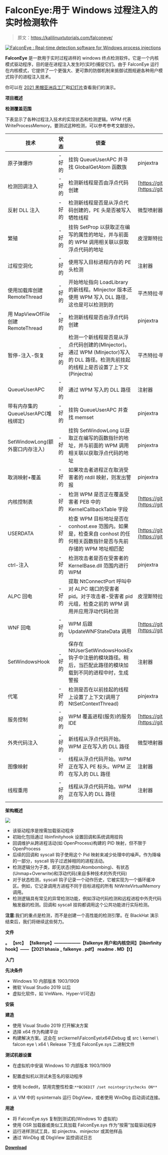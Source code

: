 # FalconEye:用于 Windows 过程注入的实时检测软件

> 原文：<https://kalilinuxtutorials.com/falconeye/>

[![FalconEye : Real-time detection software for Windows process injections](img//f8c8f8231146b95f0c5b86ec8a32a13d.png "FalconEye : Real-time detection software for Windows process injections")](https://1.bp.blogspot.com/-uBm-BxmAnJk/YNl9CyP1WVI/AAAAAAAAJtg/0T9ZRdySTGQNm31_mK5WHTJgtk7qk0JdACLcBGAsYHQ/s728/FalconEye%25281%2529.png)

**FalconEye** 是一款用于实时过程进样的 windows 终点检测软件。它是一个内核模式驱动程序，目的是在进程注入发生时(实时)捕捉它们。由于 FalconEye 运行在内核模式，它提供了一个更强大、更可靠的防御机制来抵御试图规避各种用户模式钩子的进程注入技术。

你可以在 [2021 黑帽亚洲兵工厂](https://www.blackhat.com/asia-21/arsenal/schedule/#falconeye-windows-process-injection-techniques---catch-them-all-22612)和[幻灯片](https://github.com/rajiv2790/FalconEye/blob/main/2021BHASIA_FalconEye.pdf)查看我们的演示。

**项目概述**

**检测覆盖范围**

下表显示了各种过程注入技术的实现状态和检测逻辑。WPM 代表 WriteProcessMemory。要测试这种检测，可以参考参考文献部分。

| 技术 | 状态 | 侦查 | 使用的概念证明 |
| --- | --- | --- | --- |
| 原子弹爆炸 | -好的 | 挂钩 QueueUserAPC 并寻找 GlobalGetAtom 函数族 | pinjextra |
| 检测回调注入 | -好的 | 检测新线程是否由浮点代码创建 | [https://github.com/antonioCoco/Mapping-Injection](https://github.com/antonioCoco/Mapping-Injection) |
| 反射 DLL 注入 | -好的 | 检测新线程是否是从浮点代码创建的，PE 头是否被写入牺牲线程 | 微型喷射器 |
| 繁殖 | -好的 | 挂钩 SetProp 以获取正在编写的属性的地址，并与前面的 WPM 调用相关联以获取浮点代码的地址 | 皮涅斯特拉 |
| 过程空洞化 | -好的 | 使用写入目标进程内存的 PE 头检测 | 注射器 |
| 使用加载库创建 RemoteThread | -好的 | 开始地址指向 LoadLibrary 的新线程。MInjector 版本还使用 WPM 写入 DLL 路径，这也是可以检测到的 | 平杰特拉·明杰特 |
| 用 MapViewOfFile 创建 RemoteThread | -好的 | 检测新线程是否由浮点代码创建 | pinjextra |
| 暂停-注入-恢复 | -好的 | 检测一个新线程是否是从浮点代码创建的(MInjector)。通过 WPM (MInjector)写入的 DLL 路径。检测先前挂起的线程上是否设置了上下文(Pinjectra) | 平杰特拉·明杰特 |
| QueueUserAPC | -好的 | 通过 WPM 写入的 DLL 路径 | 注射器 |
| 带有内存集的 QueueUserAPC(堆栈绑定) | -好的 | 挂钩 QueueUserAPC 并查找 memset | pinjextra |
| SetWindowLong(额外窗口内存注入) | -好的 | 挂钩 SetWindowLong 以获取正在编写的函数指针的地址，并与前面的 WPM 调用相关联以获取浮点代码的地址 | pinjextra |
| 取消映射+覆盖 | -好的 | 如果攻击者进程正在取消受害者的 ntdll 映射，则发出警报 | pinjextra |
| 内核控制表 | -好的 | 检测 WPM 是否正在覆盖受害者 PEB 中的 KernelCallbackTable 字段 | [https://github.com/odzhan/injection/blob/master/kct](https://github.com/odzhan/injection/blob/master/kct) |
| USERDATA | -好的 | 检查 WPM 目标地址是否在 conhost.exe 范围内。如果是，检查来自 conhost 的任何相关函数指针是否与先前存储的 WPM 地址相匹配 | [https://github.com/odzhan/injection/blob/master/conhost](https://github.com/odzhan/injection/blob/master/conhost) |
| ctrl-注入 | -好的 | 检测攻击者是否在受害者的 KernelBase.dll 范围内进行 WPM | pinjextra |
| ALPC 回电 | -好的 | 提取 NtConnectPort 呼叫中对 ALPC 端口的受害者 pid。对于攻击者-受害者 pid 元组，检查之前的 WPM 调用并应用浮动代码检测 | 皮涅斯特拉 |
| WNF 回电 | -好的 | WPM 后跟 UpdateWNFStateData 调用 | [https://github.com/odzhan/injection/tree/master/wnf](https://github.com/odzhan/injection/tree/master/wnf) |
| SetWindowsHook | -好的 | 保存在 NtUserSetWindowsHookEx 钩子中注册的模块路径。稍后，当匹配此路径的模块加载到不同的进程中时，生成警报 | 注射器 |
| 代笔 | -好的 | 检测是否在以前挂起的线程上设置了上下文(调用了 NtSetContextThread) | pinjextra |
| 服务控制 | -好的 | WPM 覆盖进程(服务)的服务 IDE | [https://github.com/odzhan/injection/tree/master/svcctrl](https://github.com/odzhan/injection/tree/master/svcctrl) |
| 外壳代码注入 | -好的 | 新线程从浮点代码开始。WPM 正在写入的 DLL 路径 | 微型喷射器 |
| 图像映射 | -好的 | 线程从浮点代码开始。WPM 正在写入 PE 标头。WPM 正在写入的 DLL 路径 | 注射器 |
| 线程重用 | -好的 | 线程从浮点代码开始。WPM 正在写入的 DLL 路径 | 注射器 |

**架构概述**

![](img//35661efe2ceb42c08ad112141aef0a68.png)

*   该驱动程序是按需加载驱动程序
*   初始化包括通过 libinfinityhook 设置回调和系统调用挂钩
*   回调维护从跨进程活动(如 OpenProcess)构建的 PID 映射，但不限于 OpenProcess
*   后续的回调和 syscall 钩子使用这个 Pid 映射来减少处理中的噪声。作为降噪的一部分，syscall 钩子过滤掉相同的进程活动。
*   检测逻辑分为子类，即无状态(例如:Atombombing)、有状态(Unmap+Overwrite)和浮动代码(来自多种技术的外壳代码)
*   对于状态检测，syscall 钩子记录一个动作历史，它被实现为一个循环缓冲区。例如，它记录调用方进程不同于目标进程的所有 NtWriteVirtualMemory 调用。
*   检测逻辑具有常见的异常检测功能，例如浮动代码检测和远程进程中外壳代码触发器的检测。回调和 syscall 挂钩都调用这个公共功能进行实际检测。

**注意**:我们的重点是检测，而不是创建一个高性能的检测引擎。在 BlackHat 演示结束后，我们将继续这些努力。

**文件**

**。
【src】
【falkenye】——————【falkenye 用户和内核空间】【libinfinity hook】——【2021 bhasia _ falkenye . pdf】
readme . MD【t】**

**入门**

**先决条件**

*   Windows 10 内部版本 1903/1909
*   微软 Visual Studio 2019 以后
*   虚拟化软件，如 VmWare、Hyper-V(可选)

**安装**

**建造**

*   使用 Visual Studio 2019 打开解决方案
*   选择 x64 作为构建平台
*   构建解决方案。这会在 src\kernel\FalconEye\x64\Debug 或 src \ kernel \ falcon eye \ x64 \ Release 下生成 FalconEye.sys 二进制文件

**测试机器设置**

*   在虚拟机中安装 Windows 10 内部版本 1903/1909
*   配置虚拟机以测试未签名的驱动程序

*   使用 bcdedit，禁用完整性检查:`**BCDEDIT /set nointegritychecks ON**`

*   从 VM 中的 sysinternals 运行 DbgView，或者使用 WinDbg 启动调试连接。

**用途**

*   将 FalconEye.sys 复制到测试机(Windows 10 虚拟机)
*   使用 OSR 加载器或类似工具加载 FalconEye.sys 作为“按需”加载驱动程序
*   运行进样测试工具，如 pinjectra、minjector 或其他样品
*   通过 WinDbg 或 DbgView 监控调试日志

[**Download**](https://github.com/rajiv2790/FalconEye)